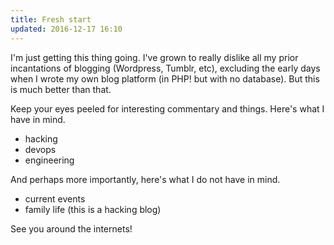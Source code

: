 ```yaml
---
title: Fresh start
updated: 2016-12-17 16:10
---
```


I'm just getting this thing going. I've grown to really dislike all my prior incantations of blogging (Wordpress, Tumblr, etc), excluding the early days when I wrote my own blog platform (in PHP! but with no database). But this is much better than that.

Keep your eyes peeled for interesting commentary and things. Here's what I have in mind.

- hacking
- devops
- engineering

And perhaps more importantly, here's what I do not have in mind.

- current events
- family life (this is a hacking blog)

See you around the internets!